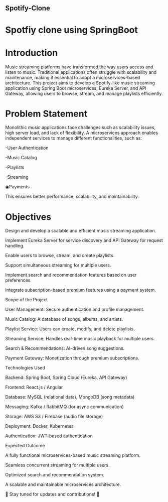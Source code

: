 ## Spotify-Clone
# Spotfiy clone using SpringBoot 

# Introduction

Music streaming platforms have transformed the way users access and listen to music. Traditional applications often struggle with scalability and maintenance, making it essential to adopt a microservices-based architecture. This project aims to develop a Spotify-like music streaming application using Spring Boot microservices, Eureka Server, and API Gateway, allowing users to browse, stream, and manage playlists efficiently.

# Problem Statement

Monolithic music applications face challenges such as scalability issues, high server load, and lack of flexibility. A microservices approach enables independent services to manage different functionalities, such as:

  -User Authentication

  -Music Catalog

  -Playlists

  -Streaming

  ◉Payments

This ensures better performance, scalability, and maintainability.

# Objectives

Design and develop a scalable and efficient music streaming application.

Implement Eureka Server for service discovery and API Gateway for request handling.

Enable users to browse, stream, and create playlists.

Support simultaneous streaming for multiple users.

Implement search and recommendation features based on user preferences.

Integrate subscription-based premium features using a payment system.

Scope of the Project

User Management: Secure authentication and profile management.

Music Catalog: A database of songs, albums, and artists.

Playlist Service: Users can create, modify, and delete playlists.

Streaming Service: Handles real-time music playback for multiple users.

Search & Recommendations: AI-driven song suggestions.

Payment Gateway: Monetization through premium subscriptions.

Technologies Used

Backend: Spring Boot, Spring Cloud (Eureka, API Gateway)

Frontend: React.js / Angular

Database: MySQL (relational data), MongoDB (song metadata)

Messaging: Kafka / RabbitMQ (for async communication)

Storage: AWS S3 / Firebase (audio file storage)

Deployment: Docker, Kubernetes

Authentication: JWT-based authentication

Expected Outcome

A fully functional microservices-based music streaming platform.

Seamless concurrent streaming for multiple users.

Optimized search and recommendation system.

A scalable and maintainable microservices architecture.

🚀 Stay tuned for updates and contributions! 🎵
